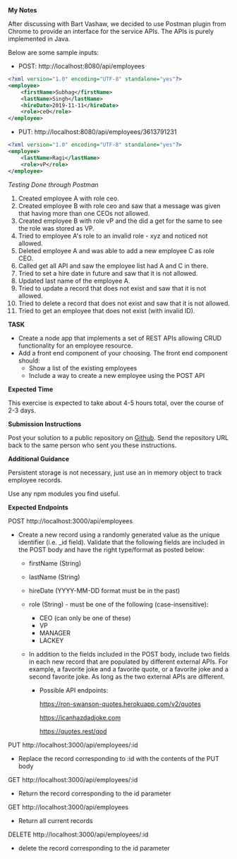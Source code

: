 **My Notes**

After discussing with Bart Vashaw, we decided to use Postman plugin from Chrome to provide an interface for the service APIs. The APIs is purely implemented in Java.

Below are some sample inputs:
* POST: http://localhost:8080/api/employees  

```xml
<?xml version="1.0" encoding="UTF-8" standalone="yes"?>
<employee>
	<firstName>Subhag</firstName>
	<lastName>Singh</lastName>
	<hireDate>2019-11-11</hireDate>
	<role>ceO</role>
</employee>
```

* PUT: http://localhost:8080/api/employees/3613791231

```xml
<?xml version="1.0" encoding="UTF-8" standalone="yes"?>
<employee>
	<lastName>Ragi</lastName>
	<role>vP</role>
</employee>
```

*Testing Done through Postman*
1. Created employee A with role ceo.  
1. Created employee B with role ceo and saw that a message was given that having more than one CEOs not allowed.
1. Created employee B with role vP and the did a get for the same to see the role was stored as VP.
1. Tried to employee A's role to an invalid role - xyz and noticed not allowed.
1. Deleted employee A and was able to add a new employee C as role CEO.
1. Called get all API and saw the employee list had A and C in there.
1. Tried to set a hire date in future and saw that it is not allowed.  
1. Updated last name of the employee A.
1. Tried to update a record that does not exist and saw that it is not allowed.
1. Tried to delete a record that does not exist and saw that it is not allowed.
1. Tried to get an employee that does not exist (with invalid ID).



**TASK**

- Create a node app that implements a set of REST APIs allowing CRUD functionality for an employee resource.
- Add a front end component of your choosing. The front end component should:
  - Show a list of the existing employees
  - Include a way to create a new employee using the POST API

**Expected Time**

This exercise is expected to take about 4-5 hours total, over the course of 2-3 days.

**Submission Instructions**

Post your solution to a public repository on [Github](https://github.com/). Send the repository URL back to the same person who sent you these instructions.

**Additional Guidance**

Persistent storage is not necessary, just use an in memory object to track employee records.

Use any npm modules you find useful.

**Expected Endpoints**

POST http://localhost:3000/api/employees

- Create a new record using a randomly generated value as the unique identifier (i.e. _id field).  Validate that the following fields are included in the POST body and have the right type/format as posted below:
    - firstName (String)
    - lastName (String)
    - hireDate (YYYY-MM-DD format must be in the past)
    - role (String) - must be one of the following (case-insensitive):
        - CEO (can only be one of these)
        - VP
        - MANAGER
        - LACKEY

    - In addition to the fields included in the POST body, include two fields in each new record that are populated by different external APIs.  For example, a favorite joke and a favorite quote, or a favorite joke and a second favorite joke.  As long as the two external APIs are different.
        - Possible API endpoints:

            https://ron-swanson-quotes.herokuapp.com/v2/quotes

            https://icanhazdadjoke.com

            https://quotes.rest/qod

PUT http://localhost:3000/api/employees/:id

- Replace the record corresponding to :id with the contents of the PUT body


GET http://localhost:3000/api/employees/:id

- Return the record corresponding to the id parameter


GET http://localhost:3000/api/employees

- Return all current records


DELETE http://localhost:3000/api/employees/:id

- delete the record corresponding to the id parameter


